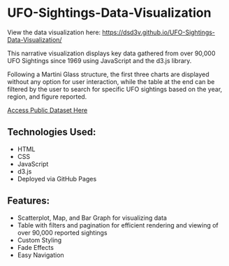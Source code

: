 # UFO-Sightings-Data-Visualization

View the data visualization here: https://dsd3v.github.io/UFO-Sightings-Data-Visualization/

This narrative visualization displays key data gathered from over 90,000 UFO Sightings since 1969 using JavaScript and the d3.js library.

Following a Martini Glass structure, the first three charts are displayed without any option for user interaction, while the table at the end
can be filtered by the user to search for specific UFO sightings based on the year, region, and figure reported.

[Access Public Dataset Here](https://data.world/timothyrenner/ufo-sightings)

## Technologies Used:
- HTML
- CSS
- JavaScript
- d3.js
- Deployed via GitHub Pages

## Features:
- Scatterplot, Map, and Bar Graph for visualizing data
- Table with filters and pagination for efficient rendering and viewing of over 90,000 reported sightings
- Custom Styling
- Fade Effects
- Easy Navigation

